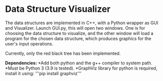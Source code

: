# Data Structure Visualizer
The data structures are implemented in C++, with a Python wrapper as GUI and Visualizer.
Launch GUI.py, this will open two windows.
One is for choosing the data structure to visualize, and the other window will load a program for the chosen data structure, which produces graphics for the user's input operations.

Currently, only the red black tree has been implemented.
 
 **Dependencies:**
  *Add both python and the g++ compiler to system path.
  *Must be Python 3 (3.9 is tested).
  *GraphViz library for python is required, install it using:
  '''pip install graphviz'''
  
 
 
